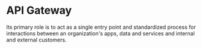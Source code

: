 # API Gateway 

Its primary role is to act as a single entry point and standardized process for interactions between an organization's apps, data and services and internal and external customers.